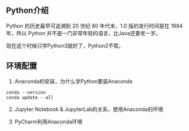 ## Python介绍
Python 的历史最早可追溯到 20 世纪 80 年代末，1.0 版的发行时间是在 1994 年，所以 Python 并不是一门非常年轻的语言，比Java还要老一岁。

现在这个时候只学Python3就好了，Python2不管。
## 环境配置
1. Anaconda的安装，为什么学Python要装Anaconda
```text
conda --version
conda update --all
```
2. Jupyter Notebook & JupyterLab的关系，使用Anaconda的环境

3. PyCharm利用Anaconda环境